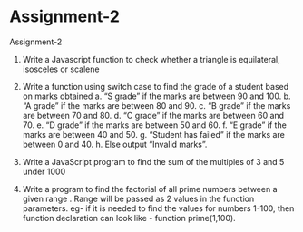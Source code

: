 # Assignment-2
Assignment-2

1. Write a Javascript function to check whether a triangle is equilateral,
isosceles or scalene

2. Write a function using switch case to find the grade of a student based
on marks obtained
a. “S grade” if the marks are between 90 and 100.
b. “A grade” if the marks are between 80 and 90.
c. “B grade” if the marks are between 70 and 80.
d. “C grade” if the marks are between 60 and 70.
e. “D grade” if the marks are between 50 and 60.
f. “E grade” if the marks are between 40 and 50.
g. “Student has failed” if the marks are between 0 and 40.
h. Else output “Invalid marks”.
3. Write a JavaScript program to find the sum of the multiples of 3 and 5
under 1000
4. Write a program to find the factorial of all prime numbers between a
given range . Range will be passed as 2 values in the function
parameters. eg- if it is needed to find the values for numbers 1-100, then
function declaration can look like - function prime(1,100).
